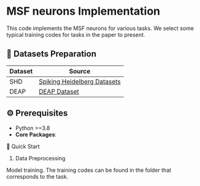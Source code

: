 # MSF neurons Implementation

This code implements the MSF neurons for various tasks. We select some typical training codes for tasks in the paper to present.


## 📁 Datasets Preparation
| Dataset      | Source                                                                                     |
|--------------|-------------------------------------------------------------------------------------------|
| SHD    | [Spiking Heidelberg Datasets](https://zenkelab.org/resources/spiking-heidelberg-datasets-shd/) |
| DEAP         | [DEAP Dataset](https://www.eecs.qmul.ac.uk/mmv/datasets/deap/)                           |



## ⚙️ Prerequisites
- Python >=3.8
- ​**Core Packages**:

🚀 Quick Start
1. Data Preprocessing
   
Model training. The training codes can be found in the folder that corresponds to the task.
